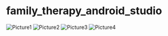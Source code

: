 # family_therapy_android_studio
![Picture1](https://github.com/muaadh2097/family_therapy_android_studio/assets/125466531/bee087bf-c6db-4c2b-990b-d41686e122df)
![Picture2](https://github.com/muaadh2097/family_therapy_android_studio/assets/125466531/b75feb9d-69de-402a-8d49-0a309d405d26)
![Picture3](https://github.com/muaadh2097/family_therapy_android_studio/assets/125466531/4bfd8018-01dd-42d9-a6e2-d3b3e70559df)
![Picture4](https://github.com/muaadh2097/family_therapy_android_studio/assets/125466531/39e117c0-06b6-4765-ac46-34124380edda)
